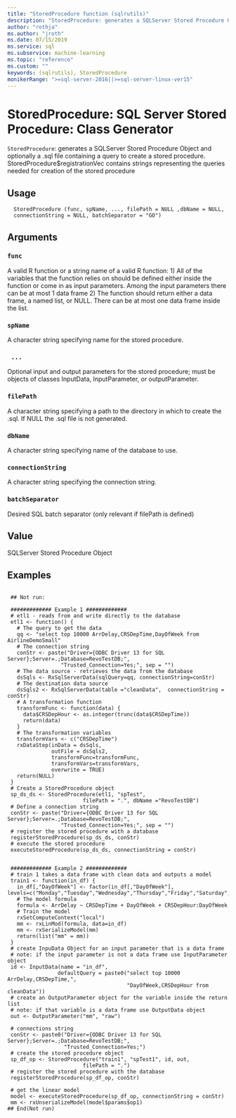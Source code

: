 ```yaml
---
title: "StoredProcedure function (sqlrutils)"
description: "StoredProcedure: generates a SQLServer Stored Procedure Object and optionally a .sql file containing a query to create a stored  procedure."
author: "rothja"
ms.author: "jroth"
ms.date: 07/15/2019
ms.service: sql
ms.subservice: machine-learning
ms.topic: "reference"
ms.custom: ""
keywords: (sqlrutils), StoredProcedure
monikerRange: ">=sql-server-2016||>=sql-server-linux-ver15"
---
```



 # StoredProcedure: SQL Server Stored Procedure: Class Generator 
 

`StoredProcedure`: generates a SQLServer Stored Procedure Object
and optionally a .sql file containing a query to create a stored
procedure. StoredProcedure$registrationVec contains strings
representing the queries needed for creation of the stored procedure


 ## Usage

```   
  StoredProcedure (func, spName, ..., filePath = NULL ,dbName = NULL,
  connectionString = NULL, batchSeparator = "GO")

```

 ## Arguments



 ### `func`
 A valid R function or a string name of a valid R function: 1) All of the variables that the function relies on should be defined either inside the function or come in as input parameters. Among the input parameters there can be at most 1 data frame 2) The function should return either a data frame, a named list, or NULL. There can be at most one data frame inside the list. 



 ### `spName`
 A character string specifying name for the stored procedure. 



 ### ` ...`
 Optional input and output parameters for the stored procedure; must be objects of classes InputData, InputParameter, or outputParameter. 



 ### `filePath`
 A character string specifying a path to the directory in which to create the .sql. If NULL the .sql file is not generated. 



 ### `dbName`
 A character string specifying name of the database to use. 



 ### `connectionString`
 A character string specifying the connection string. 



 ### `batchSeparator`
 Desired SQL batch separator (only relevant if filePath is defined) 



 ## Value

SQLServer Stored Procedure Object

 ## Examples

 ```

  ## Not run:

  ############# Example 1 #############
  # etl1 - reads from and write directly to the database
  etl1 <- function() {
    # The query to get the data
    qq <- "select top 10000 ArrDelay,CRSDepTime,DayOfWeek from AirlineDemoSmall"
    # The connection string
    conStr <- paste("Driver={ODBC Driver 13 for SQL Server};Server=.;Database=RevoTestDB;",
                  "Trusted_Connection=Yes;", sep = "")
    # The data source - retrieves the data from the database
    dsSqls <- RxSqlServerData(sqlQuery=qq, connectionString=conStr)
    # The destination data source
    dsSqls2 <- RxSqlServerData(table ="cleanData",  connectionString = conStr)
    # A transformation function
    transformFunc <- function(data) {
      data$CRSDepHour <- as.integer(trunc(data$CRSDepTime))
      return(data)
    }
    # The transformation variables
    transformVars <- c("CRSDepTime")
    rxDataStep(inData = dsSqls,
               outFile = dsSqls2,
               transformFunc=transformFunc,
               transformVars=transformVars,
               overwrite = TRUE)
    return(NULL)
  }
  # Create a StoredProcedure object
  sp_ds_ds <- StoredProcedure(etl1, "spTest",
                         filePath = ".", dbName ="RevoTestDB")
  # Define a connection string
  conStr <- paste("Driver={ODBC Driver 13 for SQL Server};Server=.;Database=RevoTestDB;",
                  "Trusted_Connection=Yes;", sep = "")
  # register the stored procedure with a database
  registerStoredProcedure(sp_ds_ds, conStr)
  # execute the stored procedure
  executeStoredProcedure(sp_ds_ds, connectionString = conStr)


  ############# Example 2 #############
  # train 1 takes a data frame with clean data and outputs a model
  train1 <- function(in_df) {
    in_df[,"DayOfWeek"] <- factor(in_df[,"DayOfWeek"], levels=c("Monday","Tuesday","Wednesday","Thursday","Friday","Saturday","Sunday"))
    # The model formula
    formula <- ArrDelay ~ CRSDepTime + DayOfWeek + CRSDepHour:DayOfWeek
    # Train the model
    rxSetComputeContext("local")
    mm <- rxLinMod(formula, data=in_df)
    mm <- rxSerializeModel(mm)
    return(list("mm" = mm))
  }
  # create InpuData Object for an input parameter that is a data frame
  # note: if the input parameter is not a data frame use InputParameter object
  id <- InputData(name = "in_df",
                 defaultQuery = paste0("select top 10000 ArrDelay,CRSDepTime,",
                                       "DayOfWeek,CRSDepHour from cleanData"))
  # create an OutputParameter object for the variable inside the return list
  # note: if that variable is a data frame use OutputData object
  out <- OutputParameter("mm", "raw")

  # connections string
  conStr <- paste0("Driver={ODBC Driver 13 for SQL Server};Server=.;Database=RevoTestDB;",
                   "Trusted_Connection=Yes;")
  # create the stored procedure object
  sp_df_op <- StoredProcedure("train1", "spTest1", id, out,
                         filePath = ".")
  # register the stored procedure with the database
  registerStoredProcedure(sp_df_op, conStr)

  # get the linear model
  model <- executeStoredProcedure(sp_df_op, connectionString = conStr)
  mm <- rxUnserializeModel(model$params$op1)
 ## End(Not run) 
```

